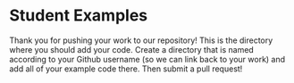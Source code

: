 # Student Examples

Thank you for pushing your work to our repository! This is the directory where you should add your code. Create a directory that is named according to your Github username (so we can link back to your work) and add all of your example code there. Then submit a pull request!
